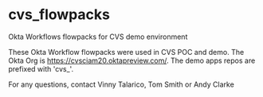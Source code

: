 # cvs_flowpacks
Okta Workflows flowpacks for CVS demo environment

These Okta Workflow flowpacks were used in CVS POC and demo. The Okta Org is https://cvsciam20.oktapreview.com/.
The demo apps repos are prefixed with 'cvs_'.

For any questions, contact Vinny Talarico, Tom Smith or Andy Clarke
